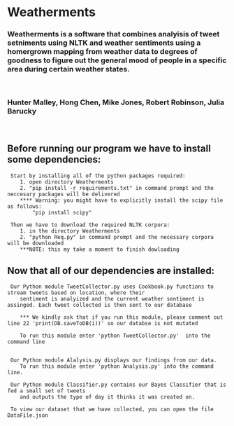 # Weatherments

### Weatherments is a software that combines analyisis of tweet setniments using NLTK and weather sentiments using a homergrown mapping from weather data to degrees of goodness to figure out the general mood of people in a specific area during certain weather states.
<br />

### Hunter Malley, Hong Chen, Mike Jones, Robert Robinson, Julia Barucky

<br />

## Before running our program we have to install some dependencies:
    
     Start by installing all of the python packages required:
        1. open directory Weatherments
        2. "pip install -r requirements.txt" in command prompt and the neccesary packages will be delivered
        **** Warning: you might have to explicitly install the scipy file as follows:
            "pip install scipy"

     Then we have to download the required NLTK corpora:
        1. in the directory Weatherments 
        2. "python Req.py" in command prompt and the necessary corpora will be downloaded
        ***NOTE: this my take a moment to finish dowloading

## Now that all of our dependencies are installed:

     Our Python module TweetCollector.py uses Cookbook.py functions to stream tweets based on location, where their 
        sentiment is analyized and the current weather sentiment is assinged. Each tweet collected is then sent to our database
        
        *** We kindly ask that if you run this module, please comment out line 22 'print(DB.saveToDB(i))' so our databse is not mutated

        To run this module enter 'python TweetCollector.py'  into the command line


     Our Python module Alalysis.py displays our findings from our data. 
        To run this module enter 'python Analysis.py' into the command line.

     Our Python module Classifier.py contains our Bayes Classifier that is fed a small set of tweets 
        and outputs the type of day it thinks it was created on.

     To view our dataset that we have collected, you can open the file DataFile.json